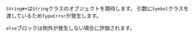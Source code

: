 `String#+`は`String`クラスのオブジェクトを期待します。
引数に`Symbol`クラスを渡しているため`TypeError`が発生します。

`else`ブロックは例外が発生しない場合に評価されます。

